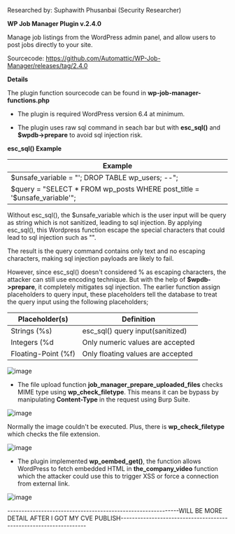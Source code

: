 Researched by: Suphawith Phusanbai (Security Researcher)

**WP Job Manager Plugin v.2.4.0**

Manage job listings from the WordPress admin panel, and allow users to post jobs directly to your site.

Sourcecode: https://github.com/Automattic/WP-Job-Manager/releases/tag/2.4.0

**Details**

The plugin function sourcecode can be found in **wp-job-manager-functions.php**

- The plugin is required WordPress version 6.4 at minimum. 

- The plugin uses raw sql command in seach bar but with **esc_sql()** and **$wpdb->prepare** to avoid sql injection risk.

**esc_sql() Example**

| Example   |
| -------------  |
| $unsafe_variable = "'; DROP TABLE wp_users; --";|
| $query = "SELECT * FROM wp_posts WHERE post_title = '$unsafe_variable'";|

Without esc_sql(), the $unsafe_variable which is the user input will be query as string which is not sanitized, leading to sql injection.
By applying esc_sql(), this Wordpress function escape the special characters that could lead to sql injection such as "". 

The result is the query command contains only text and no escaping characters, making sql injection payloads are likely to fail.

However, since esc_sql() doesn't considered % as escaping characters, the attacker can still use encoding technique. But with the help of **$wpdb->prepare**, it completely mitigates sql injection. The earlier function assign placeholders to query input, these placeholders tell the database to treat the query input using the following placeholders;


| Placeholder(s)   | Definition |
| -------------  | -------------  |
| Strings (%s)| esc_sql() query input(sanitized) |
| Integers (%d  | Only numeric values are accepted|
| Floating-Point (%f)  | Only floating values are accepted |

![image](https://github.com/user-attachments/assets/a4c38111-a61e-4895-bed3-80bfb229efc8)

- The file upload function **job_manager_prepare_uploaded_files** checks MIME type using **wp_check_filetype**. This means it can be bypass by manipulating **Content-Type** in the request using Burp Suite.

![image](https://github.com/user-attachments/assets/0f142dd2-7ef8-4b25-9cca-6ea2f5d420ac)


Normally the image couldn't be executed. Plus, there is **wp_check_filetype** which checks the file extension.

![image](https://github.com/user-attachments/assets/b49ec8a0-b33e-49f1-831d-6fc42ae8bde2)

- The plugin implemented **wp_oembed_get()**, the function allows WordPress to fetch embedded HTML in **the_company_video** function which the attacker could use this to trigger XSS or force a connection from external link.

![image](https://github.com/user-attachments/assets/f70d3a0f-4f76-4a47-a83f-4f5cab4d3ebe)



-------------------------------------------------------------WILL BE MORE DETAIL AFTER I GOT MY CVE PUBLISH------------------------------------------------------------------
  
 
